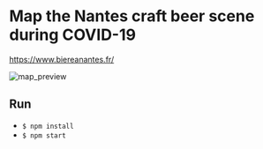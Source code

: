 # Map the Nantes craft beer scene during COVID-19

https://www.biereanantes.fr/

![map_preview](https://i.imgur.com/tyN4UFa.png)

## Run

- `$ npm install`
- `$ npm start`
